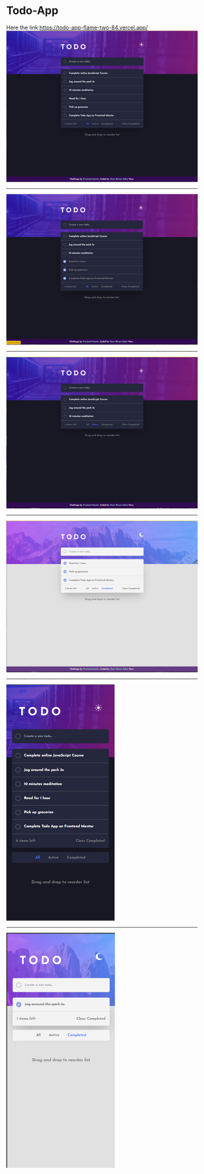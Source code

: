 # Todo-App
Here the link:https://todo-app-flame-two-84.vercel.app/
<img alt="1" src="project_images/Screenshot_1.png">

***

<img alt="2"  src="project_images/Screenshot_2.png">

***

<img alt="3"  src="project_images/Screenshot_3.png">

***

<img alt="4"  src="project_images/Screenshot_4.png">

***

<img alt="5"  src="project_images/Screenshot_5.png">

***

<img alt="6"  src="project_images/Screenshot_6.png">

